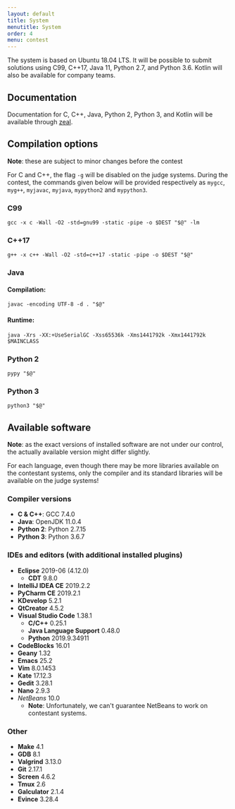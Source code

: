 ```yaml
---
layout: default
title: System
menutitle: System
order: 4
menu: contest
---
```


The system is based on Ubuntu 18.04 LTS.
It will be possible to submit solutions using C99, C++17, Java 11, Python 2.7, and Python 3.6.
Kotlin will also be available for company teams.

## Documentation
Documentation for C, C++, Java, Python 2, Python 3, and Kotlin will be available through [zeal](https://zealdocs.org/).

## Compilation options
**Note**: these are subject to minor changes before the contest

For C and C++, the flag `-g` will be disabled on the judge systems.
During the contest, the commands given below will be provided respectively as `mygcc`, `myg++`, `myjavac`, `myjava`, `mypython2` and `mypython3`.

### C99
```
gcc -x c -Wall -O2 -std=gnu99 -static -pipe -o $DEST "$@" -lm
```

### C++17
```
g++ -x c++ -Wall -O2 -std=c++17 -static -pipe -o $DEST "$@"
```

### Java

#### Compilation:
````
javac -encoding UTF-8 -d . "$@"
````

#### Runtime:
````
java -Xrs -XX:+UseSerialGC -Xss65536k -Xms1441792k -Xmx1441792k $MAINCLASS
````

### Python 2
````
pypy "$@"
````

### Python 3
```
python3 "$@"
```

## Available software
**Note**: as the exact versions of installed software are not under our control, the actually available version might differ slightly.

For each language, even though there may be more libraries available on the contestant systems,
only the compiler and its standard libraries will be available on the judge systems!

### Compiler versions
* **C & C++**: GCC 7.4.0
* **Java**: OpenJDK 11.0.4
* **Python 2**: Python 2.7.15
* **Python 3**: Python 3.6.7

### IDEs and editors (with additional installed plugins)
* **Eclipse** 2019-06 (4.12.0)
    * **CDT** 9.8.0
* **IntelliJ IDEA CE** 2019.2.2
* **PyCharm CE** 2019.2.1
* **KDevelop** 5.2.1
* **QtCreator** 4.5.2
* **Visual Studio Code** 1.38.1
    * **C/C++** 0.25.1
    * **Java Language Support** 0.48.0
    * **Python** 2019.9.34911
* **CodeBlocks** 16.01
* **Geany** 1.32
* **Emacs** 25.2
* **Vim** 8.0.1453
* **Kate** 17.12.3
* **Gedit** 3.28.1
* **Nano** 2.9.3
* *NetBeans* 10.0
    * **Note**: Unfortunately, we can't guarantee NetBeans to work on contestant systems.

### Other
* **Make** 4.1
* **GDB** 8.1
* **Valgrind** 3.13.0
* **Git** 2.17.1
* **Screen** 4.6.2
* **Tmux** 2.6
* **Galculator** 2.1.4
* **Evince** 3.28.4
